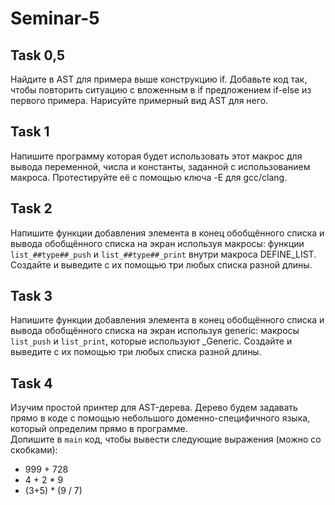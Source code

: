 # Seminar-5
## Task 0,5
Найдите в AST для примера выше конструкцию if. Добавьте код так, чтобы повторить ситуацию с вложенным в if предложением if-else из первого примера. Нарисуйте примерный вид AST для него.
## Task 1
Напишите программу которая будет использовать этот макрос для вывода переменной, числа и константы, заданной с использованием макроса. Протестируйте её с помощью ключа -E для gcc/clang.
## Task 2
Напишите функции добавления элемента в конец обобщённого списка и вывода обобщённого списка на экран используя макросы: функции `list_##type##_push` и `list_##type##_print` внутри макроса DEFINE_LIST.  Создайте и выведите с их помощью три любых списка разной длины.
## Task 3
Напишите функции добавления элемента в конец обобщённого списка и вывода обобщённого списка на экран используя generic:  макросы `list_push` и `list_print`, которые используют _Generic. Создайте и выведите с их помощью три любых списка разной длины.
## Task 4
Изучим простой принтер для AST-дерева. Дерево будем задавать прямо в коде с помощью небольшого доменно-специфичного языка, который определим прямо в программе.\
Допишите в `main` код, чтобы вывести следующие выражения (можно со скобками):
- 999 + 728
- 4 + 2 * 9
- (3+5) * (9 / 7)
